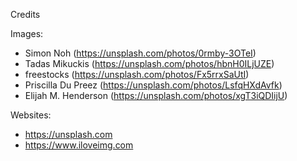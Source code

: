 Credits

Images:
  - Simon Noh           (https://unsplash.com/photos/0rmby-3OTeI)
  - Tadas Mikuckis      (https://unsplash.com/photos/hbnH0ILjUZE)
  - freestocks          (https://unsplash.com/photos/Fx5rrxSaUtI)
  - Priscilla Du Preez  (https://unsplash.com/photos/LsfqHXdAvfk)
  - Elijah M. Henderson (https://unsplash.com/photos/xgT3iQDIijU)

Websites:
  - https://unsplash.com
  - https://www.iloveimg.com